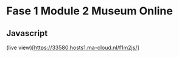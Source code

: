 # Fase 1 Module 2 Museum Online
## Javascript

(live view)[https://33580.hosts1.ma-cloud.nl/f1m2js/]